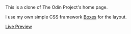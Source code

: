 This is a clone of The Odin Project's home page.

I use my own simple CSS framework [Boxes](https://github.com/alessandrovinciabc/boxes) for the layout.

[Live Preview](https//alessandrovinciabc.github.io/odin-page-clone/index.html)
